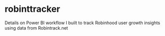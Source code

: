 # robinttracker
Details on Power BI workflow I built to track Robinhood user growth insights using data from Robintrack.net
